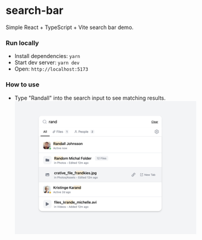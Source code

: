 # search-bar

Simple React + TypeScript + Vite search bar demo.

### Run locally
- Install dependencies: `yarn`
- Start dev server: `yarn dev`
- Open: `http://localhost:5173`

### How to use
- Type "Randall" into the search input to see matching results.
![App preview](public/preview.png)